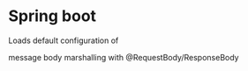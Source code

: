 Spring boot
===========

Loads default configuration of 

message body marshalling with @RequestBody/ResponseBody
